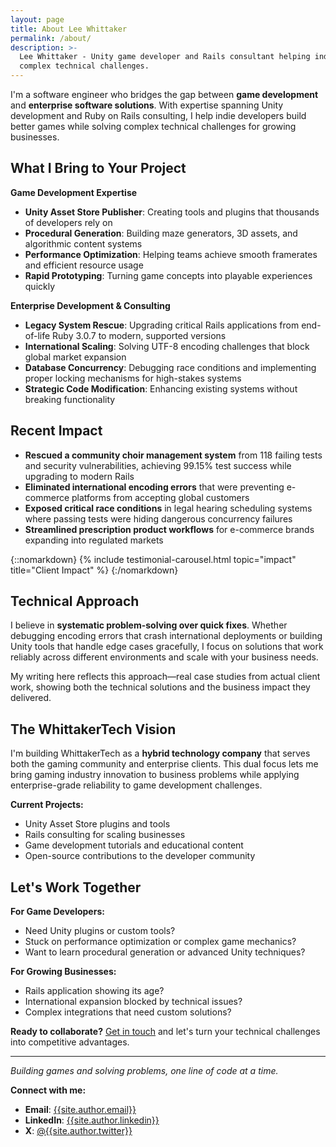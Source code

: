 ```yaml
---
layout: page
title: About Lee Whittaker
permalink: /about/
description: >-
  Lee Whittaker - Unity game developer and Rails consultant helping indie developers and growing businesses solve
  complex technical challenges.
---
```


I'm a software engineer who bridges the gap between **game development** and **enterprise software solutions**. With
expertise spanning Unity development and Ruby on Rails consulting, I help indie developers build better games while
solving complex technical challenges for growing businesses.

## What I Bring to Your Project

**Game Development Expertise**

- **Unity Asset Store Publisher**: Creating tools and plugins that thousands of developers rely on
- **Procedural Generation**: Building maze generators, 3D assets, and algorithmic content systems
- **Performance Optimization**: Helping teams achieve smooth framerates and efficient resource usage
- **Rapid Prototyping**: Turning game concepts into playable experiences quickly

**Enterprise Development & Consulting**

- **Legacy System Rescue**: Upgrading critical Rails applications from end-of-life Ruby 3.0.7 to modern, supported
  versions
- **International Scaling**: Solving UTF-8 encoding challenges that block global market expansion
- **Database Concurrency**: Debugging race conditions and implementing proper locking mechanisms for high-stakes systems
- **Strategic Code Modification**: Enhancing existing systems without breaking functionality

## Recent Impact

- **Rescued a community choir management system** from 118 failing tests and security vulnerabilities, achieving 99.15%
  test success while upgrading to modern Rails
- **Eliminated international encoding errors** that were preventing e-commerce platforms from accepting global customers
- **Exposed critical race conditions** in legal hearing scheduling systems where passing tests were hiding dangerous
  concurrency failures
- **Streamlined prescription product workflows** for e-commerce brands expanding into regulated markets

{::nomarkdown}
{% include testimonial-carousel.html topic="impact" title="Client Impact" %}
{:/nomarkdown}

## Technical Approach

I believe in **systematic problem-solving over quick fixes**. Whether debugging encoding errors that crash international
deployments or building Unity tools that handle edge cases gracefully, I focus on solutions that work reliably across
different environments and scale with your business needs.

My writing here reflects this approach—real case studies from actual client work, showing both the technical solutions
and the business impact they delivered.

## The WhittakerTech Vision

I'm building WhittakerTech as a **hybrid technology company** that serves both the gaming community and enterprise
clients. This dual focus lets me bring gaming industry innovation to business problems while applying enterprise-grade
reliability to game development challenges.

**Current Projects:**
- Unity Asset Store plugins and tools
- Rails consulting for scaling businesses
- Game development tutorials and educational content
- Open-source contributions to the developer community

## Let's Work Together

**For Game Developers:**

- Need Unity plugins or custom tools?
- Stuck on performance optimization or complex game mechanics?
- Want to learn procedural generation or advanced Unity techniques?

**For Growing Businesses:**

- Rails application showing its age?
- International expansion blocked by technical issues?
- Complex integrations that need custom solutions?

**Ready to collaborate?** [Get in touch](/contact/) and let's turn your technical challenges into competitive
advantages.

---

*Building games and solving problems, one line of code at a time.*

**Connect with me:**

- **Email**: [{{site.author.email}}](mailto:{{site.author.email}})
- **LinkedIn**: [{{site.author.linkedin}}](https://linkedin.com/in/{{site.author.linkedin}})
- **X**: [@{{site.author.twitter}}](https://x.com/{{site.author.twitter}})
